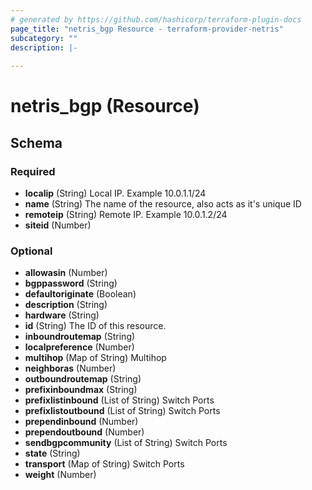 ```yaml
---
# generated by https://github.com/hashicorp/terraform-plugin-docs
page_title: "netris_bgp Resource - terraform-provider-netris"
subcategory: ""
description: |-
  
---
```


# netris_bgp (Resource)





<!-- schema generated by tfplugindocs -->
## Schema

### Required

- **localip** (String) Local IP. Example 10.0.1.1/24
- **name** (String) The name of the resource, also acts as it's unique ID
- **remoteip** (String) Remote IP. Example 10.0.1.2/24
- **siteid** (Number)

### Optional

- **allowasin** (Number)
- **bgppassword** (String)
- **defaultoriginate** (Boolean)
- **description** (String)
- **hardware** (String)
- **id** (String) The ID of this resource.
- **inboundroutemap** (String)
- **localpreference** (Number)
- **multihop** (Map of String) Multihop
- **neighboras** (Number)
- **outboundroutemap** (String)
- **prefixinboundmax** (String)
- **prefixlistinbound** (List of String) Switch Ports
- **prefixlistoutbound** (List of String) Switch Ports
- **prependinbound** (Number)
- **prependoutbound** (Number)
- **sendbgpcommunity** (List of String) Switch Ports
- **state** (String)
- **transport** (Map of String) Switch Ports
- **weight** (Number)


